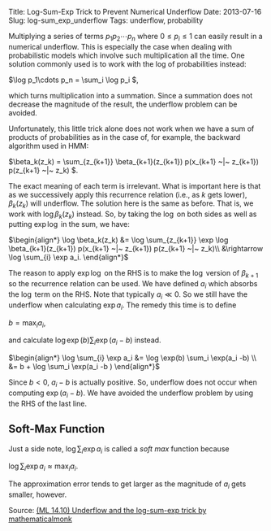 Title: Log-Sum-Exp Trick to Prevent Numerical Underflow
Date: 2013-07-16
Slug: log-sum_exp_underflow
Tags: underflow, probability


Multiplying a series of terms $p_1p_2\cdots p_n$ where $0 \leq p_i \leq 1$ can easily
result in a numerical underflow. This is especially the case when dealing with probabilistic
models which involve such multiplication all the time. One solution commonly used is to work
with the log of probabilities instead:

$\log p_1\cdots p_n = \sum_i \log p_i $,

which turns multiplication into a summation. Since a summation does not decrease the magnitude 
of the result, the underflow problem can be avoided.

Unfortunately, this little trick alone does not work when we have a sum of products of 
probabilities as in the case of, for example, the backward algorithm used in HMM:

$\beta_k(z_k) = \sum_{z_{k+1}} \beta_{k+1}(z_{k+1})  p(x_{k+1} ~|~ z_{k+1}) p(z_{k+1} ~|~ z_k) $.

The exact meaning of each term is irrelevant. What is important here is that as we successively
apply this recurrence relation (i.e., as $k$ gets lower), $\beta_k(z_k)$ will underflow. 
The solution here is the same as before. That is, we work with
$\log \beta_k(z_k)$ instead. So, by taking the $\log$ on both sides as well as putting $\exp \log$
in the sum, we have:

 
$\begin{align*}
\log \beta_k(z_k) &= \log \sum_{z_{k+1}} \exp \log \beta_{k+1}(z_{k+1})  p(x_{k+1} ~|~ z_{k+1}) p(z_{k+1} ~|~ z_k)\\
 &\rightarrow \log \sum_{i} \exp a_i.
\end{align*}$

The reason to apply $\exp \log$ on the RHS is to make the $\log$ version of  $\beta_{k+1}$ 
so the recurrence relation can be used. We have defined $a_i$ which absorbs the $\log$ term on 
the RHS. Note that typically $a_i \ll 0$. So we still have the underflow when calculating $\exp a_i$.
The remedy this time is to define

$b = \max_i a_i$,

and calculate $\log \exp(b) \sum_i \exp(a_i -b)$ instead.

$\begin{align*}
\log \sum_{i} \exp a_i &= \log \exp(b) \sum_i \exp(a_i -b) \\
 &= b + \log \sum_i \exp(a_i -b ) 
\end{align*}$ 

Since $b < 0$, $a_i - b$ is actually positive. So, underflow does not occur when computing $\exp(a_i -b)$. 
We have avoided the underflow problem by using the RHS of the last line.

## Soft-Max Function 

Just a side note, $\log \sum_i \exp a_i$ is called a *soft max* function because 

$\log \sum_i \exp a_i \approx \max_i a_i$. 

The approximation error tends to get larger as the magnitude of $a_i$ gets smaller, however.

Source: [(ML 14.10) Underflow and the log-sum-exp trick  by mathematicalmonk](https://www.youtube.com/watch?v=-RVM21Voo7Q)









